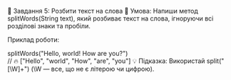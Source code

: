 🔹 Завдання 5: Розбити текст на слова
📌 Умова: Напиши метод splitWords(String text), який розбиває текст на слова,
ігноруючи всі розділові знаки та пробіли.

Приклад роботи:

splitWords("Hello, world! How are you?")  
// 🔥 ["Hello", "world", "How", "are", "you"]
💡 Підказка:
Використай split("[\\W]+") (\\W — все, що не є літерою чи цифрою).
